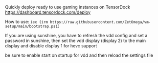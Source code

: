 Quickly deploy ready to use gaming instances on TensorDock https://dashboard.tensordock.com/deploy


How to use: ```iex (irm https://raw.githubusercontent.com/ZetOmega/vm-setup/main/bootstrap.ps1)```

If you are using sunshine, you have to refresh the vdd config and set a password in sunshine, then set the vdd display (display 2) to the main display and disable display 1 for hevc support

be sure to enable start on startup for vdd and then reload the settings file




